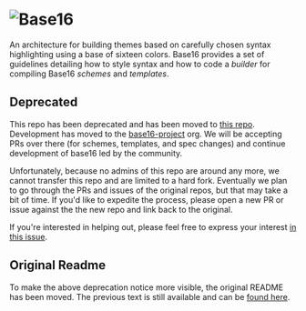 # ![Base16](logo.png)

An architecture for building themes based on carefully chosen syntax highlighting using a base of sixteen colors. Base16 provides a set of guidelines detailing how to style syntax and how to code a _builder_ for compiling Base16 _schemes_ and _templates_.

## Deprecated

This repo has been deprecated and has been moved to [this repo](https://github.com/base16-project/base16). Development has moved to the [base16-project](https://github.com/base16-project) org. We will be accepting PRs over there (for schemes, templates, and spec changes) and continue development of base16 led by the community.

Unfortunately, because no admins of this repo are around any more, we cannot transfer this repo and are limited to a hard fork. Eventually we plan to go through the PRs and issues of the original repos, but that may take a bit of time. If you'd like to expedite the process, please open a new PR or issue against the the new repo and link back to the original.

If you're interested in helping out, please feel free to express your interest [in this issue](https://github.com/base16-project/base16/issues/2).

## Original Readme

To make the above deprecation notice more visible, the original README has been moved. The previous text is still available and can be [found here](/ORIGINAL-README.md).
